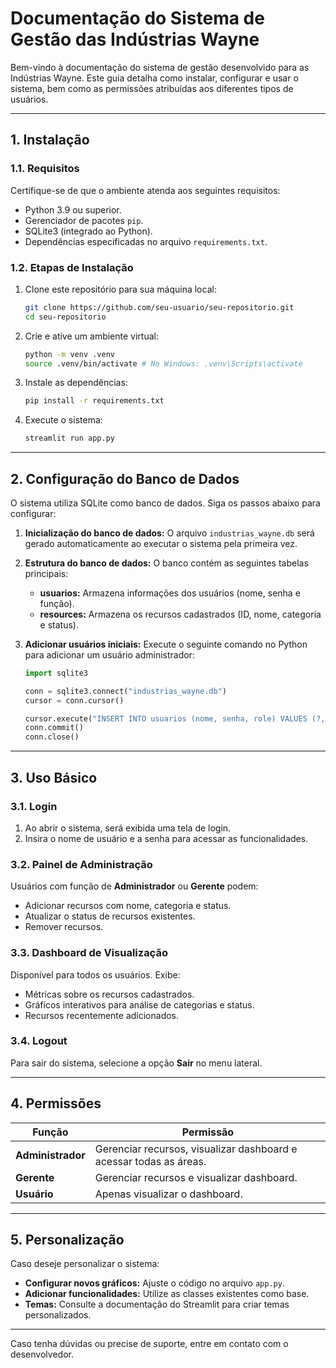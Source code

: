 # Documentação do Sistema de Gestão das Indústrias Wayne

Bem-vindo à documentação do sistema de gestão desenvolvido para as Indústrias Wayne. Este guia detalha como instalar, configurar e usar o sistema, bem como as permissões atribuídas aos diferentes tipos de usuários.

---

## **1. Instalação**

### **1.1. Requisitos**

Certifique-se de que o ambiente atenda aos seguintes requisitos:
- Python 3.9 ou superior.
- Gerenciador de pacotes `pip`.
- SQLite3 (integrado ao Python).
- Dependências especificadas no arquivo `requirements.txt`.

### **1.2. Etapas de Instalação**

1. Clone este repositório para sua máquina local:
   ```bash
   git clone https://github.com/seu-usuario/seu-repositorio.git
   cd seu-repositorio
   ```

2. Crie e ative um ambiente virtual:
   ```bash
   python -m venv .venv
   source .venv/bin/activate # No Windows: .venv\Scripts\activate
   ```

3. Instale as dependências:
   ```bash
   pip install -r requirements.txt
   ```

4. Execute o sistema:
   ```bash
   streamlit run app.py
   ```

---

## **2. Configuração do Banco de Dados**

O sistema utiliza SQLite como banco de dados. Siga os passos abaixo para configurar:

1. **Inicialização do banco de dados:**
   O arquivo `industrias_wayne.db` será gerado automaticamente ao executar o sistema pela primeira vez.

2. **Estrutura do banco de dados:**
   O banco contém as seguintes tabelas principais:
   - **usuarios:** Armazena informações dos usuários (nome, senha e função).
   - **resources:** Armazena os recursos cadastrados (ID, nome, categoria e status).

3. **Adicionar usuários iniciais:**
   Execute o seguinte comando no Python para adicionar um usuário administrador:
   ```python
   import sqlite3

   conn = sqlite3.connect("industrias_wayne.db")
   cursor = conn.cursor()

   cursor.execute("INSERT INTO usuarios (nome, senha, role) VALUES (?, ?, ?)", ("admin", "admin123", "Administrador"))
   conn.commit()
   conn.close()
   ```

---

## **3. Uso Básico**

### **3.1. Login**

1. Ao abrir o sistema, será exibida uma tela de login.
2. Insira o nome de usuário e a senha para acessar as funcionalidades.

### **3.2. Painel de Administração**

Usuários com função de **Administrador** ou **Gerente** podem:
- Adicionar recursos com nome, categoria e status.
- Atualizar o status de recursos existentes.
- Remover recursos.

### **3.3. Dashboard de Visualização**

Disponível para todos os usuários. Exibe:
- Métricas sobre os recursos cadastrados.
- Gráficos interativos para análise de categorias e status.
- Recursos recentemente adicionados.

### **3.4. Logout**

Para sair do sistema, selecione a opção **Sair** no menu lateral.

---

## **4. Permissões**

| Função           | Permissão                                                         |
|-------------------|-----------------------------------------------------------------|
| **Administrador** | Gerenciar recursos, visualizar dashboard e acessar todas as áreas. |
| **Gerente**       | Gerenciar recursos e visualizar dashboard.                     |
| **Usuário**       | Apenas visualizar o dashboard.                                 |

---

## **5. Personalização**

Caso deseje personalizar o sistema:
- **Configurar novos gráficos:** Ajuste o código no arquivo `app.py`.
- **Adicionar funcionalidades:** Utilize as classes existentes como base.
- **Temas:** Consulte a documentação do Streamlit para criar temas personalizados.

---

Caso tenha dúvidas ou precise de suporte, entre em contato com o desenvolvedor.

